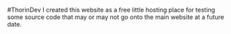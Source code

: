 #ThorinDev 
I created this website as a free little hosting place for testing some source code that may or may not go onto the main website at a future date.